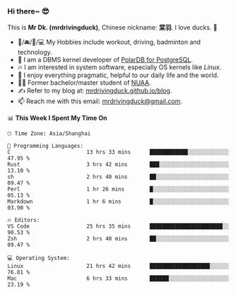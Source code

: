 ### Hi there~ 😎

This is **Mr Dk. (mrdrivingduck)**, Chinese nickname: **棠羽**. I love ducks. 🦆

- 💪/🚘/🏸/💻 My Hobbies include workout, driving, badminton and technology.
- 🍊 I am a DBMS kernel developer of [PolarDB for PostgreSQL](https://github.com/ApsaraDB/PolarDB-for-PostgreSQL).
- 🔥 I am interested in system software, especially OS kernels like *Linux*.
- 🔧 I enjoy everything pragmatic, helpful to our daily life and the world.
- 👨‍🎓 Former bachelor/master student of [NUAA](https://en.wikipedia.org/wiki/Nanjing_University_of_Aeronautics_and_Astronautics).
- ✍ Refer to my blog at: [mrdrivingduck.github.io/blog](https://mrdrivingduck.github.io/blog/).
- 📫 Reach me with this email: [mrdrivingduck@gmail.com](mailto:mrdrivingduck@gmail.com).

<!--START_SECTION:waka-->
📊 **This Week I Spent My Time On** 

```text
🕑︎ Time Zone: Asia/Shanghai

💬 Programming Languages: 
C                        13 hrs 33 mins      ████████████░░░░░░░░░░░░░   47.95 % 
Rust                     3 hrs 42 mins       ███░░░░░░░░░░░░░░░░░░░░░░   13.10 % 
sh                       2 hrs 40 mins       ██░░░░░░░░░░░░░░░░░░░░░░░   09.47 % 
Perl                     1 hr 26 mins        █░░░░░░░░░░░░░░░░░░░░░░░░   05.13 % 
Markdown                 1 hr 6 mins         █░░░░░░░░░░░░░░░░░░░░░░░░   03.90 % 

🔥 Editors: 
VS Code                  25 hrs 35 mins      ███████████████████████░░   90.53 % 
Zsh                      2 hrs 40 mins       ██░░░░░░░░░░░░░░░░░░░░░░░   09.47 % 

💻 Operating System: 
Linux                    21 hrs 42 mins      ███████████████████░░░░░░   76.81 % 
Mac                      6 hrs 33 mins       ██████░░░░░░░░░░░░░░░░░░░   23.19 % 
```


<!--END_SECTION:waka-->

<!-- ![Mr Dk.'s GitHub Stats](https://github-readme-stats.vercel.app/api?username=mrdrivingduck&count_private&show_icons=true&theme=buefy) -->

<!-- ![Most Used Languages](https://github-readme-stats.vercel.app/api/top-langs/?username=mrdrivingduck&exclude_repo=mips32-CPU,snort-tcp-socket&theme=buefy&layout=compact&langs_count=10) -->


<!--
**mrdrivingduck/mrdrivingduck** is a ✨ _special_ ✨ repository because its `README.md` (this file) appears on your GitHub profile.

Here are some ideas to get you started:

- 🔭 I’m currently working on ...
- 🌱 I’m currently learning ...
- 👯 I’m looking to collaborate on ...
- 🤔 I’m looking for help with ...
- 💬 Ask me about ...
- 📫 How to reach me: ...
- 😄 Pronouns: ...
- ⚡ Fun fact: ...
-->
